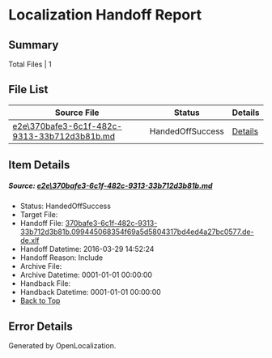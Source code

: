 # <a name='report-top'></a> Localization Handoff Report

## Summary
 Total Files | 1

## File List
 Source File | Status | Details 
 ----------- | ------ | ------- 
 [e2e\370bafe3-6c1f-482c-9313-33b712d3b81b.md](https://github.com/OpenLocalizationTest/oltest/blob/88ff702fe9fd6eb9752cfa84111496e15ca7f625/e2e/370bafe3-6c1f-482c-9313-33b712d3b81b.md) | HandedOffSuccess | [Details](#ceea070f353289fee69b31f070e84ad6d349a75b2)

## Item Details
##### <a name='ceea070f353289fee69b31f070e84ad6d349a75b2'></a> Source: [e2e\370bafe3-6c1f-482c-9313-33b712d3b81b.md](https://github.com/OpenLocalizationTest/oltest/blob/88ff702fe9fd6eb9752cfa84111496e15ca7f625/e2e/370bafe3-6c1f-482c-9313-33b712d3b81b.md)
* Status: HandedOffSuccess
* Target File: 
* Handoff File: [370bafe3-6c1f-482c-9313-33b712d3b81b.099445068354f69a5d5804317bd4ed4a27bc0577.de-de.xlf](https://github.com/OpenLocalizationTestOrg/olhandoff-e2e/blob/d42df52f2a1987742a99fc1a54a4ca085369809b/ol-handoff/OpenLocalizationTestOrg/oltest.de-de/ci/ht/370bafe3-6c1f-482c-9313-33b712d3b81b.099445068354f69a5d5804317bd4ed4a27bc0577.de-de.xlf)
* Handoff Datetime: 2016-03-29 14:52:24
* Handoff Reason: Include
* Archive File: 
* Archive Datetime: 0001-01-01 00:00:00
* Handback File: 
* Handback Datetime: 0001-01-01 00:00:00
* [Back to Top](#report-top)


## Error Details

Generated by OpenLocalization.
